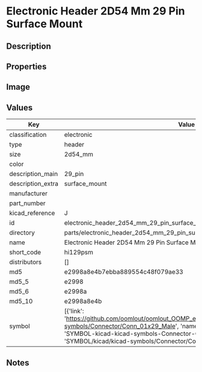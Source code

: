 # Electronic Header 2D54 Mm 29 Pin Surface Mount

## Description

## Properties


## Image


## Values

| Key | Value |
| --- | --- |
| classification | electronic |
| type | header |
| size | 2d54_mm |
| color |  |
| description_main | 29_pin |
| description_extra | surface_mount |
| manufacturer |  |
| part_number |  |
| kicad_reference | J |
| id | electronic_header_2d54_mm_29_pin_surface_mount |
| directory | parts/electronic_header_2d54_mm_29_pin_surface_mount |
| name | Electronic Header 2D54 Mm 29 Pin Surface Mount |
| short_code | hi129psm |
| distributors | [] |
| md5 | e2998a8e4b7ebba889554c48f079ae33 |
| md5_5 | e2998 |
| md5_6 | e2998a |
| md5_10 | e2998a8e4b |
| symbol | [{'link': 'https://github.com/oomlout/oomlout_OOMP_eda_V2/tree/main/SYMBOL/kicad/kicad-symbols/Connector/Conn_01x29_Male', 'name': 'Connector : Conn_01x29_Male', 'id': 'SYMBOL-kicad-kicad-symbols-Connector-Conn_01x29_Male', 'directory': 'SYMBOL/kicad/kicad-symbols/Connector/Conn_01x29_Male/'}] |

## Notes


